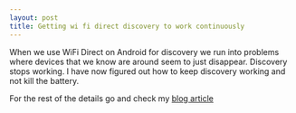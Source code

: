 ```yaml
---
layout: post
title: Getting wi fi direct discovery to work continuously
---
```

When we use WiFi Direct on Android for discovery we run into problems where devices that we know are around seem to just disappear. Discovery stops working. I have now figured out how to keep discovery working and not kill the battery.

For the rest of the details go and check my [blog article](http://www.drjukka.com/blog/wordpress/?p=109)
